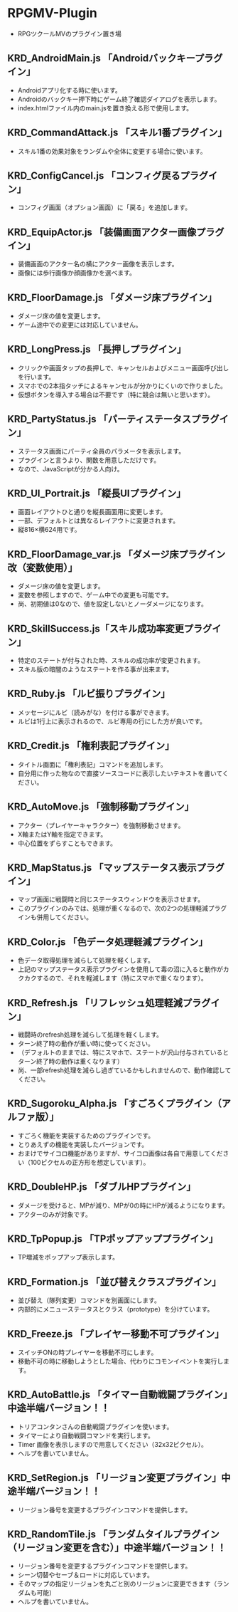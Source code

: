 # RPGMV-Plugin

- RPGツクールMVのプラグイン置き場

## KRD_AndroidMain.js 「Androidバックキープラグイン」

- Androidアプリ化する時に使います。
- Androidのバックキー押下時にゲーム終了確認ダイアログを表示します。
- index.htmlファイル内のmain.jsを置き換える形で使用します。

## KRD_CommandAttack.js 「スキル1番プラグイン」

- スキル1番の効果対象をランダムや全体に変更する場合に使います。

## KRD_ConfigCancel.js 「コンフィグ戻るプラグイン」

- コンフィグ画面（オプション画面）に「戻る」を追加します。

## KRD_EquipActor.js 「装備画面アクター画像プラグイン」

- 装備画面のアクター名の横にアクター画像を表示します。
- 画像には歩行画像か顔画像かを選べます。

## KRD_FloorDamage.js 「ダメージ床プラグイン」

- ダメージ床の値を変更します。
- ゲーム途中での変更には対応していません。

## KRD_LongPress.js 「長押しプラグイン」

- クリックや画面タップの長押しで、キャンセルおよびメニュー画面呼び出しを行います。
- スマホでの2本指タッチによるキャンセルが分かりにくいので作りました。
- 仮想ボタンを導入する場合は不要です（特に競合は無いと思います）。

## KRD_PartyStatus.js 「パーティステータスプラグイン」

- ステータス画面にパーティ全員のパラメータを表示します。
- プラグインと言うより、関数を用意しただけです。
- なので、JavaScriptが分かる人向け。

## KRD_UI_Portrait.js 「縦長UIプラグイン」

- 画面レイアウトひと通りを縦長画面用に変更します。
- 一部、デフォルトとは異なるレイアウトに変更されます。
- 縦816×横624用です。

## KRD_FloorDamage_var.js 「ダメージ床プラグイン改（変数使用）」

- ダメージ床の値を変更します。
- 変数を参照しますので、ゲーム中での変更も可能です。
- 尚、初期値は0なので、値を設定しないとノーダメージになります。

## KRD_SkillSuccess.js「スキル成功率変更プラグイン」

- 特定のステートが付与された時、スキルの成功率が変更されます。
- スキル版の暗闇のようなステートを作る事が出来ます。

## KRD_Ruby.js 「ルビ振りプラグイン」

- メッセージにルビ（読みがな）を付ける事ができます。
- ルビは1行上に表示されるので、ルビ専用の行にした方が良いです。

## KRD_Credit.js 「権利表記プラグイン」

- タイトル画面に「権利表記」コマンドを追加します。
- 自分用に作った物なので直接ソースコードに表示したいテキストを書いてください。

## KRD_AutoMove.js 「強制移動プラグイン」

- アクター（プレイヤーキャラクター）を強制移動させます。
- X軸またはY軸を指定できます。
- 中心位置をずらすこともできます。

## KRD_MapStatus.js 「マップステータス表示プラグイン」

- マップ画面に戦闘時と同じステータスウィンドウを表示させます。
- このプラグインのみでは、処理が重くなるので、次の2つの処理軽減プラグインも併用してください。

## KRD_Color.js 「色データ処理軽減プラグイン」

- 色データ取得処理を減らして処理を軽くします。
- 上記のマップステータス表示プラグインを使用して毒の沼に入ると動作がカクカクするので、それを軽減します（特にスマホで重くなります）。

## KRD_Refresh.js 「リフレッシュ処理軽減プラグイン」

- 戦闘時のrefresh処理を減らして処理を軽くします。
- ターン終了時の動作が重い時に使ってください。
- （デフォルトのままでは、特にスマホで、ステートが沢山付与されているとターン終了時の動作は重くなります）
- 尚、一部refresh処理を減らし過ぎているかもしれませんので、動作確認してください。

## KRD_Sugoroku_Alpha.js 「すごろくプラグイン（アルファ版）」

- すごろく機能を実装するためのプラグインです。
- とりあえずの機能を実装したバージョンです。
- おまけでサイコロ機能がありますが、サイコロ画像は各自で用意してください（100ピクセルの正方形を想定しています）。

## KRD_DoubleHP.js 「ダブルHPプラグイン」

- ダメージを受けると、MPが減り、MPが0の時にHPが減るようになります。
- アクターのみが対象です。

## KRD_TpPopup.js 「TPポップアッププラグイン」

- TP増減をポップアップ表示します。

## KRD_Formation.js 「並び替えクラスプラグイン」

- 並び替え（隊列変更）コマンドを別画面にします。
- 内部的にメニューステータスとクラス（prototype）を分けています。

## KRD_Freeze.js 「プレイヤー移動不可プラグイン」

- スイッチONの時プレイヤーを移動不可にします。
- 移動不可の時に移動しようとした場合、代わりにコモンイベントを実行します。

## KRD_AutoBattle.js 「タイマー自動戦闘プラグイン」中途半端バージョン！！

- トリアコンタンさんの自動戦闘プラグインを使います。
- タイマーにより自動戦闘コマンドを実行します。
- Timer 画像を表示しますので用意してください（32x32ピクセル）。
- ヘルプを書いていません。

## KRD_SetRegion.js 「リージョン変更プラグイン」中途半端バージョン！！

- リージョン番号を変更するプラグインコマンドを提供します。

## KRD_RandomTile.js 「ランダムタイルプラグイン（リージョン変更を含む）」中途半端バージョン！！

- リージョン番号を変更するプラグインコマンドを提供します。
- シーン切替やセーブ＆ロードに対応しています。
- そのマップの指定リージョンを丸ごと別のリージョンに変更できます（ランダムも可能）
- ヘルプを書いていません。
